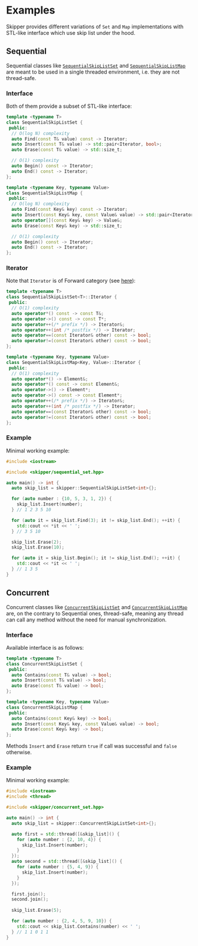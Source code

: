 # Examples

Skipper provides different variations of `Set` and `Map` implementations with STL-like interface 
which use skip list under the hood.

## Sequential

Sequential classes like [`SequentialSkipListSet`](../include/skipper/sequential_set.hpp) 
and [`SequentialSkipListMap`](../include/skipper/sequential_map.hpp) are meant to be used in a single threaded
environment, i.e. they are not thread-safe. 

### Interface

Both of them provide a subset of STL-like interface:
```cpp
template <typename T>
class SequentialSkipListSet {
 public:
  // O(log N) complexity
  auto Find(const T& value) const -> Iterator;
  auto Insert(const T& value) -> std::pair<Iterator, bool>;
  auto Erase(const T& value) -> std::size_t;

  // O(1) complexity
  auto Begin() const -> Iterator;
  auto End() const -> Iterator;
};

template <typename Key, typename Value>
class SequentialSkipListMap {
 public:
  // O(log N) complexity
  auto Find(const Key& key) const -> Iterator;
  auto Insert(const Key& key, const Value& value) -> std::pair<Iterator, bool>;
  auto operator[](const Key& key) -> Value&;
  auto Erase(const Key& key) -> std::size_t;

  // O(1) complexity
  auto Begin() const -> Iterator;
  auto End() const -> Iterator;
};
```

### Iterator

Note that `Iterator` is of Forward category (see [here](https://en.cppreference.com/w/cpp/iterator/forward_iterator)):
```cpp
template <typename T>
class SequentialSkipListSet<T>::Iterator {
 public:
  // O(1) complexity
  auto operator*() const -> const T&;
  auto operator->() const -> const T*;
  auto operator++(/* prefix */) -> Iterator&;
  auto operator++(int /* postfix */) -> Iterator;
  auto operator==(const Iterator& other) const -> bool;
  auto operator!=(const Iterator& other) const -> bool;
};

template <typename Key, typename Value>
class SequentialSkipListMap<Key, Value>::Iterator {
 public:
  // O(1) complexity
  auto operator*() -> Element&;
  auto operator*() const -> const Element&;
  auto operator->() -> Element*;
  auto operator->() const -> const Element*;
  auto operator++(/* prefix */) -> Iterator&;
  auto operator++(int /* postfix */) -> Iterator;
  auto operator==(const Iterator& other) const -> bool;
  auto operator!=(const Iterator& other) const -> bool;
};
```

### Example

Minimal working example:
```cpp
#include <iostream>

#include <skipper/sequential_set.hpp>

auto main() -> int {
  auto skip_list = skipper::SequentialSkipListSet<int>{};

  for (auto number : {10, 5, 3, 1, 2}) {
    skip_list.Insert(number);
  } // 1 2 3 5 10

  for (auto it = skip_list.Find(3); it != skip_list.End(); ++it) {
    std::cout << *it << ' ';
  } // 3 5 10

  skip_list.Erase(2);
  skip_list.Erase(10);

  for (auto it = skip_list.Begin(); it != skip_list.End(); ++it) {    
    std::cout << *it << ' ';
  } // 1 3 5
}
```

## Concurrent

Concurrent classes like [`ConcurrentSkipListSet`](../include/skipper/concurrent_set.hpp) 
and [`ConcurrentSkipListMap`](../include/skipper/concurrent_map.hpp) 
are, on the contrary to Sequential ones, thread-safe,
meaning any thread can call any method without the need for manual synchronization.  

### Interface

Available interface is as follows:
```cpp
template <typename T>
class ConcurrentSkipListSet {
 public:
  auto Contains(const T& value) -> bool;
  auto Insert(const T& value) -> bool;
  auto Erase(const T& value) -> bool;
};

template <typename Key, typename Value>
class ConcurrentSkipListMap {
 public:
  auto Contains(const Key& key) -> bool;
  auto Insert(const Key& key, const Value& value) -> bool;
  auto Erase(const Key& key) -> bool;
};
```

Methods `Insert` and `Erase` return `true` if call was successful and `false` otherwise.

### Example

Minimal working example:
```cpp
#include <iostream>
#include <thread>

#include <skipper/concurrent_set.hpp>

auto main() -> int {
  auto skip_list = skipper::ConcurrentSkipListSet<int>{};

  auto first = std::thread([&skip_list]() {
    for (auto number : {2, 10, 4}) {
      skip_list.Insert(number);
    }
  });
  auto second = std::thread([&skip_list]() {
    for (auto number : {5, 4, 9}) {
      skip_list.Insert(number);
    }
  });

  first.join();
  second.join();
  
  skip_list.Erase(5);

  for (auto number : {2, 4, 5, 9, 10}) {
    std::cout << skip_list.Contains(number) << ' ';
  } // 1 1 0 1 1
}
```
